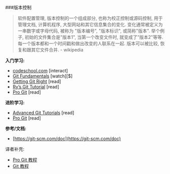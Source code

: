 ###版本控制

>软件配置管理, 版本控制的一个组成部分, 也称为校正控制或源码控制, 用于管理文档, 计算机程序, 大型网站和其它信息集合的变化. 变化通常被定义为一串数字或字母代码, 被称为 "版本编号", "版本标识",  或简称"版本". 举个例子, 初始的文件集合是"版本1", 当第一个改变文件时, 就变成了"版本2"等等. 每一个版本都和一个时间戳和做出改变的人联系在一起. 版本可以被比较, 恢复和跟其它文件合并. - wikipedia

**入门学习:**
<ul>
<li><a href="https://try.github.io/levels/1/challenges/1" target="_blank">codeschool.com</a> [interact]</li>
<li><a href="http://www.pluralsight.com/courses/git-fundamentals" target="_blank">Git Fundamentals</a> [watch][$]</li>
<li><a href="https://www.atlassian.com/git/" target="_blank">Getting Git Right</a> [read]</li>
<li><a href="http://rypress.com/tutorials/git/introduction" target="_blank">Ry’s Git Tutorial</a> [read]</li>
<li><a href="http://git-scm.com/book/en/v2" target="_blank">Pro Git</a> [read]</li>
</ul>

**进阶学习:**
<ul>
<li><a href="https://www.atlassian.com/git/tutorials/advanced-overview/" target="_blank">Advanced Git Tutorials</a> [read]</li>
<li><a href="http://git-scm.com/book/en/v2" target="_blank">Pro Git</a> [read]</li>
</ul>

**参考/文档:**

* [https://git-scm.com/doc](https://git-scm.com/doc)


译者补充:

* [Pro Git 教程](http://acoder.cc/git.html)
* [Git 教程](http://www.liaoxuefeng.com/wiki/0013739516305929606dd18361248578c67b8067c8c017b000)